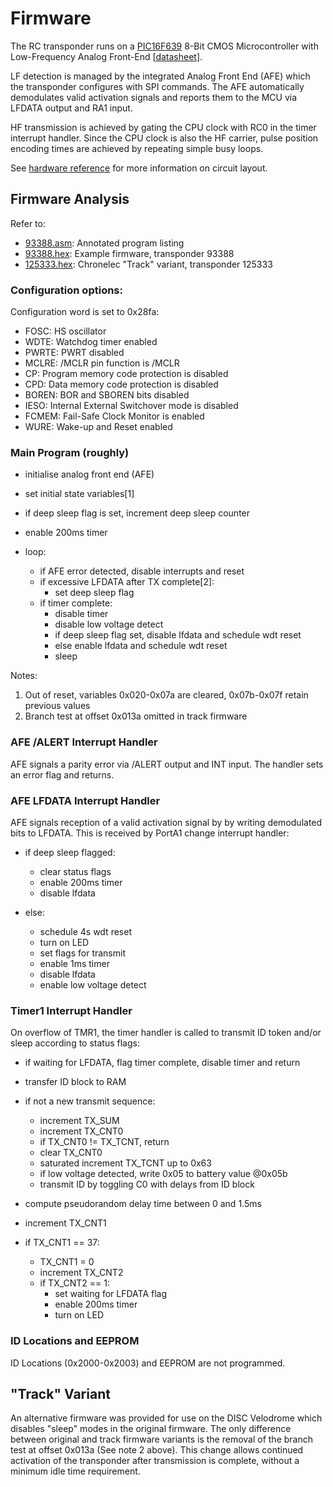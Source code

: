 # Firmware

The RC transponder runs on a
[PIC16F639](https://www.microchip.com/en-us/product/PIC16F639)
8-Bit CMOS Microcontroller with Low-Frequency Analog Front-End
[[datasheet](https://ww1.microchip.com/downloads/aemDocuments/documents/OTH/ProductDocuments/DataSheets/41232D.pdf)].

LF detection is managed by the integrated Analog Front End (AFE)
which the transponder configures with SPI commands. The AFE
automatically demodulates valid activation signals
and reports them to the MCU via LFDATA output and RA1 input.

HF transmission is achieved by gating the CPU clock with
RC0 in the timer interrupt handler. Since the CPU clock
is also the HF carrier, pulse position encoding times are
achieved by repeating simple busy loops.

See [hardware reference](../hardware/) for more information on
circuit layout.


## Firmware Analysis

Refer to:

   - [93388.asm](93388.asm): Annotated program listing
   - [93388.hex](93388.hex): Example firmware, transponder 93388
   - [125333.hex](125333.hex): Chronelec "Track" variant, transponder 125333


### Configuration options:

Configuration word is set to 0x28fa:

   - FOSC: HS oscillator
   - WDTE: Watchdog timer enabled
   - PWRTE: PWRT disabled
   - MCLRE: /MCLR pin function is /MCLR
   - CP: Program memory code protection is disabled
   - CPD: Data memory code protection is disabled
   - BOREN: BOR and SBOREN bits disabled
   - IESO: Internal External Switchover mode is disabled
   - FCMEM: Fail-Safe Clock Monitor is enabled
   - WURE: Wake-up and Reset enabled


### Main Program (roughly)

   - initialise analog front end (AFE)
   - set initial state variables[1]
   - if deep sleep flag is set, increment deep sleep counter
   - enable 200ms timer

   - loop:
      - if AFE error detected, disable interrupts and reset
      - if excessive LFDATA after TX complete[2]:
          - set deep sleep flag
      - if timer complete:
          - disable timer
          - disable low voltage detect
          - if deep sleep flag set, disable lfdata and schedule wdt reset
          - else enable lfdata and schedule wdt reset
          - sleep

Notes:

   1. Out of reset, variables 0x020-0x07a are cleared,
      0x07b-0x07f retain previous values
   2. Branch test at offset 0x013a omitted in track firmware


### AFE /ALERT Interrupt Handler

AFE signals a parity error via /ALERT output and INT input.
The handler sets an error flag and returns.


### AFE LFDATA Interrupt Handler

AFE signals reception of a valid activation signal by
by writing demodulated bits to LFDATA. This is received
by PortA1 change interrupt handler:

   - if deep sleep flagged:
      - clear status flags
      - enable 200ms timer
      - disable lfdata

   - else:
      - schedule 4s wdt reset
      - turn on LED
      - set flags for transmit
      - enable 1ms timer
      - disable lfdata
      - enable low voltage detect


### Timer1 Interrupt Handler

On overflow of TMR1, the timer handler is called to transmit
ID token and/or sleep according to status flags:

   - if waiting for LFDATA, flag timer complete, disable timer and return

   - transfer ID block to RAM
   - if not a new transmit sequence:
      - increment TX_SUM
      - increment TX_CNT0
      - if TX_CNT0 != TX_TCNT, return
      - clear TX_CNT0
      - saturated increment TX_TCNT up to 0x63
      - if low voltage detected, write 0x05 to battery value @0x05b
      - transmit ID by toggling C0 with delays from ID block

   - compute pseudorandom delay time between 0 and 1.5ms
   - increment TX_CNT1
   - if TX_CNT1 == 37:
      - TX_CNT1 = 0
      - increment TX_CNT2
      - if TX_CNT2 == 1:
          - set waiting for LFDATA flag
          - enable 200ms timer
          - turn on LED
   

### ID Locations and EEPROM

ID Locations (0x2000-0x2003) and EEPROM are not programmed.


## "Track" Variant

An alternative firmware was provided for use on the
DISC Velodrome which disables "sleep" modes in the
original firmware. The only difference between original
and track firmware variants is the removal of the
branch test at offset 0x013a (See note 2 above).
This change allows continued activation of the transponder
after transmission is complete, without a minimum idle time
requirement.
